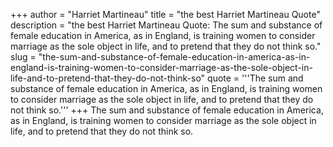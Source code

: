 +++
author = "Harriet Martineau"
title = "the best Harriet Martineau Quote"
description = "the best Harriet Martineau Quote: The sum and substance of female education in America, as in England, is training women to consider marriage as the sole object in life, and to pretend that they do not think so."
slug = "the-sum-and-substance-of-female-education-in-america-as-in-england-is-training-women-to-consider-marriage-as-the-sole-object-in-life-and-to-pretend-that-they-do-not-think-so"
quote = '''The sum and substance of female education in America, as in England, is training women to consider marriage as the sole object in life, and to pretend that they do not think so.'''
+++
The sum and substance of female education in America, as in England, is training women to consider marriage as the sole object in life, and to pretend that they do not think so.

